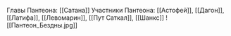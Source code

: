 Главы Пантеона: [[Сатана]]
Участники Пантеона: [[Астофей]], [[Дагон]], [[Латифа]], [[Левомарин]], [[Пут Саткал]], [[Шанкс]]
![[Пантеон_Бездны.jpg]]